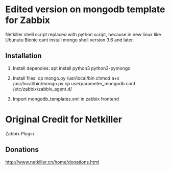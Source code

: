 # Edited version on mongodb template for Zabbix
Netkiller shell script replaced with python script, because in new linux like Ubunutu
Bionic cant install mongo shell version 3.6 and later.

Installation
-----------

1. Install depencies:
apt install python3 python3-pymongo

2. Install files:
cp mongo.py /usr/local/bin
chmod a+x /usr/local/bin/mongo.py
cp userparameter_mongodb.conf /etc/zabbix/zabbix_agent.d/

3. Import mongodb_templates.xml in zabbix frontend


# Original Credit for Netkiller 
Zabbix Plugin

Donations
---------
http://www.netkiller.cn/home/donations.html

